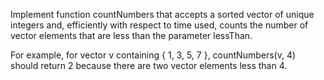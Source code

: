 Implement function countNumbers that accepts a sorted vector of unique integers and, efficiently with respect to time used, counts the number of vector elements that are less than the parameter lessThan.

For example, for vector v containing { 1, 3, 5, 7 }, countNumbers(v, 4) should return 2 because there are two vector elements less than 4.